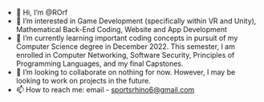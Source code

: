- 👋 Hi, I’m @ROrf
- 👀 I’m interested in Game Development (specifically within VR and Unity), Mathematical Back-End Coding, Website and App Development
- 🌱 I’m currently learning important coding concepts in pursuit of my Computer Science degree in December 2022. This semester, I am enrolled in Computer Networking, Software Security, Principles of Programming Languages, and my final Capstones.
- 💞️ I’m looking to collaborate on nothing for now. However, I may be looking to work on projects in the future.
- 📫 How to reach me: email - sportsrhino6@gmail.com

<!---
ROrf/ROrf is a ✨ special ✨ repository because its `README.md` (this file) appears on your GitHub profile.
You can click the Preview link to take a look at your changes.
--->
